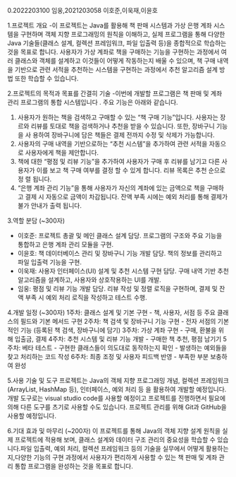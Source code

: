 0.2022203100 임웅,2021203058 이호준,이욱재,이윤호

1.프로젝트 개요 
-이 프로젝트는 Java를 활용해 책 판매 시스템과 가상 은행 계좌 시스템을 구현하며 객체 지향 프로그래밍의 원칙을 이해하고, 실제 프로그램을 통해 다양한 Java 기술들(클래스 설계, 컬렉션 프레임워크, 파일 입출력 등)을 종합적으로 학습하는 것을 목표로 합니다. 사용자가 가상 계좌로 책을 구매하는 기능을 구현하는 과정에서 여러 클래스와 객체를 설계하고 이것들이 어떻게 작동하는지 배울 수 있으며, 책 구매 내역을 기반으로 관련 서적을 추천하는 시스템을 구현하는 과정에서 추천 알고리즘 설계 방법 또한 학습할 수 있습니다.


2.프로젝트의 목적과 목표를 간결히 기술
-이번에 개발할 프로그램은 책 판매 및 계좌 관리 프로그램의 통합 시스템입니다 . 주요 기능은 아래와 같습니다.
  1. 사용자가 원하는 책을 검색하고 구매할 수 있는 “책 구매 기능”입니다. 사용자는 장르와 리뷰를 토대로 책을 검색하거나 추천을 받을 수 있습니다. 또한, 장바구니 기능을 사  용하여 장바구니에 담은 책들은 결제 전까지 수정 및 삭제가 가능합니다. 
  2. 사용자의 구매 내역을 기반으로하는 “추천 시스템”을 추가하여 관련 서적을 자동으로 사용자에게 책을 제안합니다. 
  3. 책에 대한 “평점 및 리뷰 기능”을 추가하여 사용자가 구매 후 리뷰를 남기고 다른 사용자가 이를 보고 책 구매 여부를 결정 할 수 있게 합니다. 리뷰 목록은 추천 순으로 정    렬 됩니다. 
  4. “은행 계좌 관리 기능”을 통해 사용자가 자신의 계좌에 있는 금액으로 책을 구매하고 결제 시 자동으로 금액이 차감됩니다. 잔액 부족 시에는 예외 처리를 통해 결제가 불가    안내가 출력 됩니다. 


3.역할 분담 (~300자)

  - 이호준: 프로젝트 총괄 및 메인 클래스 설계 담당. 프로그램의 구조와 주요 기능을 통합하고 은행 계좌 관리 모듈을 구현.
  - 이윤호: 책 데이터베이스 관리 및 장바구니 기능 개발 담당. 책의 정보를 관리하고 파일 입출력 기능을 구현.
  - 이욱재: 사용자 인터페이스(UI) 설계 및 추천 시스템 구현 담당. 구매 내역 기반 추천 알고리즘을 설계하고, 사용자와 상호작용하는 UI를 개발.
  - 임웅: 평점 및 리뷰 기능 개발 담당. 리뷰 작성 및 정렬 로직을 구현하며, 결제 및 잔액 부족 시 예외 처리 로직을 작성하고 테스트 수행.

4.개발 일정 (~300자)
  1주차: 클래스 설계 및 기본 구현
    - 책, 사용자, 서점 등 주요 클래스의 필드와 기본 메서드 구현
  2주차: 책 검색 및 장바구니 기능 구현
    - 전자 서점의 기본적인 기능 (등록된 책 검색, 장바구니에 담기)
  3주차: 가상 계좌 구현
    - 구매, 환불을 위해 입출금, 결제 
  4주차: 추천 시스템 및 리뷰 기능 개발
    - 구매한 책 추천, 평점 남기기
  5주차: 베타 테스트
    - 구현한 클래스들이 의도대로 동작하는지 확인
    - 발생하는 예외들을 찾고 처리하는 코드 작성
  6주차: 최종 조정 및 사용자 피드백 반영
    - 부족한 부분 보충하여 완성

5.사용 기술 및 도구
프로젝트는 Java의 객체 지향 프로그래밍 개념, 컬렉션 프레임워크(ArrayList, HashMap 등), 인터페이스, 예외 처리 등 을 활용하여 개발할 예정입니다. 개발 도구로는 visual studio code를 사용할 예정이고 프로젝트를 진행하면서 필요에 의해 다른 도구를 츠기로 사용할 수도 있습니다. 프로젝트 관리를 위해 Git과 GitHub을 사용할 예정입니다.

6.기대 효과 및 마무리 (~200자)
이 프로젝트를 통해 Java의 객체 지향 설계 원칙을 실제 프로젝트에 적용해 보며, 클래스 설계와 데이터 구조 관리의 중요성을 학습할 수 있습니다.파일 입출력, 예외 처리, 컬렉션 프레임워크 등의 기술을 실무에서 어떻게 활용하는지,다양한 기능의 구현 과정에서 사용자가 편리하게 사용할 수 있는 책 판매 및 계좌 관리 통합 프로그램을 완성하는 것을 목표로 합니다.
